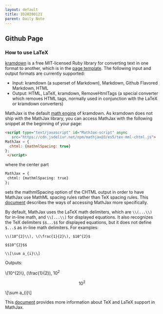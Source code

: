 ```yaml
---
layout: default
title: ID20200121
parent: Daily Note
---
```


<script type="text/javascript" id="MathJax-script" async
   src="https://cdn.jsdelivr.net/npm/mathjax@3/es5/tex-mml-chtml.js">
MathJax = {
  chtml: {mathmlSpacing: true}
};
 </script>

## Github Page

### How to use LaTeX

[kramdown](https://kramdown.gettalong.org/index.html) is a free MIT-licensed Ruby library for converting text in one format to another, which is in the [page template](https://github.com/pmarsceill/just-the-docs). The following input and output formats are currently supported:
* Input: kramdown (a superset of Markdown), Markdown, Github Flavored Markdown, HTML
* Output: HTML, LaTeX, kramdown, RemoveHtmlTags (a special converter which removes HTML tags, normally used in conjunction with the LaTeX or kramdown converters)

MathJax is the default [math engine](https://kramdown.gettalong.org/math_engine/mathjax.html) of kramdown. As kramdown does not ship with the MathJax library,  you can access MathJax with the following snippet at the beginning of your page:
```markdown
<script type="text/javascript" id="MathJax-script" async
   src="https://cdn.jsdelivr.net/npm/mathjax@3/es5/tex-mml-chtml.js">
MathJax = {
  chtml: {mathmlSpacing: true}
};
 </script>
 ```
 where the center part
 ```markdown
 MathJax = {
  chtml: {mathmlSpacing: true}
};
```
sets the mathmlSpacing option of the CHTML output in order to have MathJax use MathML spacing rules rather than TeX spacing rules. This [document](http://docs.mathjax.org/en/latest/web/start.html) describes the ways of accessing MathJax more specifically.

By default, MathJax uses the LaTeX math delimiters, which are ```\\(...\\)``` for in-line math, and ```\\[...\\]``` for displayed equations. It also recognizes the TeX delimiters ```$$...$$``` for displayed equations, but it does not define ```$...$``` as in-line math delimiters. For examples:

```\\(10^{2}\\), \(\frac{1}{2}\), $10^{2}$```
```
$$10^{2}$$
```
```
\\[\sum a_{i}\\]
```

Outputs:

\\(10^{2}\\), \(\frac{1}{2}\), $10^{2}$

$$10^{2}$$

\\[\sum a_{i}\\]

This [document](http://docs.mathjax.org/en/latest/input/tex/index.html) provides more information about TeX and LaTeX support in MathJax.
 
